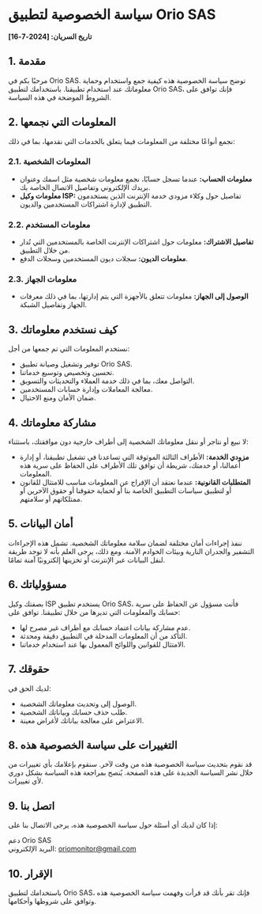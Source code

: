 # سياسة الخصوصية لتطبيق Orio SAS

**تاريخ السريان: [2024-7-16]**

## 1. مقدمة
مرحبًا بكم في Orio SAS. توضح سياسة الخصوصية هذه كيفية جمع واستخدام وحماية معلوماتك عند استخدام تطبيقنا. باستخدامك لتطبيق Orio SAS، فإنك توافق على الشروط الموضحة في هذه السياسة.

## 2. المعلومات التي نجمعها
نجمع أنواعًا مختلفة من المعلومات فيما يتعلق بالخدمات التي نقدمها، بما في ذلك:

### 2.1. المعلومات الشخصية
- **معلومات الحساب:** عندما تسجل حسابًا، نجمع معلومات شخصية مثل اسمك وعنوان بريدك الإلكتروني وتفاصيل الاتصال الخاصة بك.
- **معلومات وكيل ISP:** تفاصيل حول وكلاء مزودي خدمة الإنترنت الذين يستخدمون التطبيق لإدارة اشتراكات المستخدمين والديون.

### 2.2. معلومات المستخدم
- **تفاصيل الاشتراك:** معلومات حول اشتراكات الإنترنت الخاصة بالمستخدمين التي تُدار من خلال التطبيق.
- **معلومات الديون:** سجلات ديون المستخدمين وسجلات الدفع.

### 2.3. معلومات الجهاز
- **الوصول إلى الجهاز:** معلومات تتعلق بالأجهزة التي يتم إدارتها، بما في ذلك معرفات الجهاز وتفاصيل الشبكة.

## 3. كيف نستخدم معلوماتك
نستخدم المعلومات التي تم جمعها من أجل:
- توفير وتشغيل وصيانة تطبيق Orio SAS.
- تحسين وتخصيص وتوسيع خدماتنا.
- التواصل معك، بما في ذلك خدمة العملاء والتحديثات والتسويق.
- معالجة المعاملات وإدارة حسابات المستخدمين.
- ضمان الأمان ومنع الاحتيال.

## 4. مشاركة معلوماتك
لا نبيع أو نتاجر أو ننقل معلوماتك الشخصية إلى أطراف خارجية دون موافقتك، باستثناء:
- **مزودي الخدمة:** الأطراف الثالثة الموثوقة التي تساعدنا في تشغيل تطبيقنا، أو إدارة أعمالنا، أو خدمتك، شريطة أن توافق تلك الأطراف على الحفاظ على سرية هذه المعلومات.
- **المتطلبات القانونية:** عندما نعتقد أن الإفراج عن المعلومات مناسب للامتثال للقانون أو لتطبيق سياسات التطبيق الخاصة بنا أو لحماية حقوقنا أو حقوق الآخرين أو ممتلكاتهم أو سلامتهم.

## 5. أمان البيانات
ننفذ إجراءات أمان مختلفة لضمان سلامة معلوماتك الشخصية. تشمل هذه الإجراءات التشفير والجدران النارية وبيئات الخوادم الآمنة. ومع ذلك، يرجى العلم بأنه لا توجد طريقة لنقل البيانات عبر الإنترنت أو تخزينها إلكترونيًا آمنة تمامًا.

## 6. مسؤولياتك
بصفتك وكيل ISP يستخدم تطبيق Orio SAS، فأنت مسؤول عن الحفاظ على سرية حسابك والمعلومات التي تديرها من خلال تطبيقنا. توافق على:
- عدم مشاركة بيانات اعتماد حسابك مع أطراف غير مصرح لها.
- التأكد من أن المعلومات المدخلة في التطبيق دقيقة ومحدثة.
- الامتثال للقوانين واللوائح المعمول بها عند استخدام خدماتنا.

## 7. حقوقك
لديك الحق في:
- الوصول إلى وتحديث معلوماتك الشخصية.
- طلب حذف حسابك وبياناتك الشخصية.
- الاعتراض على معالجة بياناتك لأغراض معينة.

## 8. التغييرات على سياسة الخصوصية هذه
قد نقوم بتحديث سياسة الخصوصية هذه من وقت لآخر. سنقوم بإعلامك بأي تغييرات من خلال نشر السياسة الجديدة على هذه الصفحة. يُنصح بمراجعة هذه السياسة بشكل دوري لأي تغييرات.

## 9. اتصل بنا
إذا كان لديك أي أسئلة حول سياسة الخصوصية هذه، يرجى الاتصال بنا على:

دعم Orio SAS  
البريد الإلكتروني: oriomonitor@gmail.com  

## 10. الإقرار
باستخدامك لتطبيق Orio SAS، فإنك تقر بأنك قد قرأت وفهمت سياسة الخصوصية هذه وتوافق على شروطها وأحكامها.
